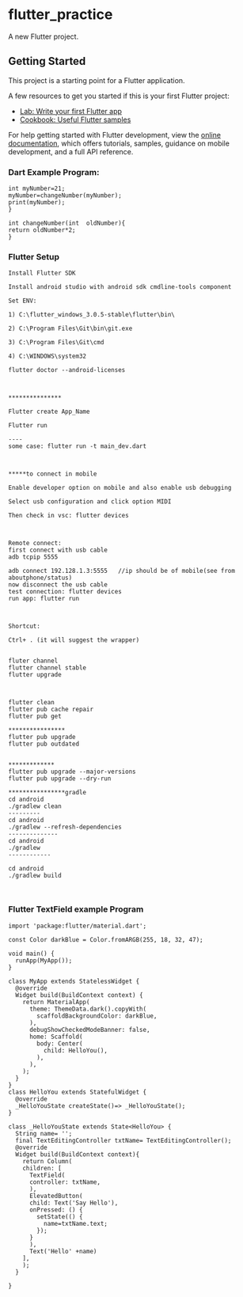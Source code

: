 # flutter_practice

A new Flutter project.

## Getting Started

This project is a starting point for a Flutter application.

A few resources to get you started if this is your first Flutter project:

- [Lab: Write your first Flutter app](https://docs.flutter.dev/get-started/codelab)
- [Cookbook: Useful Flutter samples](https://docs.flutter.dev/cookbook)

For help getting started with Flutter development, view the
[online documentation](https://docs.flutter.dev/), which offers tutorials,
samples, guidance on mobile development, and a full API reference.

### Dart Example Program:
```void main(){
int myNumber=21;
myNumber=changeNumber(myNumber);
print(myNumber);         
}

int changeNumber(int  oldNumber){
return oldNumber*2;
}
```
### Flutter Setup
```
Install Flutter SDK 

Install android studio with android sdk cmdline-tools component 

Set ENV: 

1) C:\flutter_windows_3.0.5-stable\flutter\bin\ 

2) C:\Program Files\Git\bin\git.exe 

3) C:\Program Files\Git\cmd 

4) C:\WINDOWS\system32 

flutter doctor --android-licenses 

 

*************** 

Flutter create App_Name 

Flutter run 

----
some case: flutter run -t main_dev.dart

 

*****to connect in mobile 

Enable developer option on mobile and also enable usb debugging 

Select usb configuration and click option MIDI 

Then check in vsc: flutter devices 

 

Remote connect: 
first connect with usb cable
adb tcpip 5555 

adb connect 192.128.1.3:5555   //ip should be of mobile(see from aboutphone/status)  
now disconnect the usb cable
test connection: flutter devices
run app: flutter run

 

Shortcut: 

Ctrl+ . (it will suggest the wrapper) 


fluter channel
flutter channel stable
flutter upgrade



flutter clean
flutter pub cache repair
flutter pub get

****************
flutter pub upgrade
flutter pub outdated


*************
flutter pub upgrade --major-versions
flutter pub upgrade --dry-run

****************gradle
cd android
./gradlew clean
---------
cd android
./gradlew --refresh-dependencies
--------------
cd android
./gradlew
------------

cd android
./gradlew build 



```
### Flutter TextField example Program
```
import 'package:flutter/material.dart';

const Color darkBlue = Color.fromARGB(255, 18, 32, 47);

void main() {
  runApp(MyApp());
}

class MyApp extends StatelessWidget {
  @override
  Widget build(BuildContext context) {
    return MaterialApp(
      theme: ThemeData.dark().copyWith(
        scaffoldBackgroundColor: darkBlue,
      ),
      debugShowCheckedModeBanner: false,
      home: Scaffold(
        body: Center(
          child: HelloYou(),
        ),
      ),
    );
  }
}
class HelloYou extends StatefulWidget {
  @override
  _HelloYouState createState()=> _HelloYouState();
}

class _HelloYouState extends State<HelloYou> {
  String name= '';
  final TextEditingController txtName= TextEditingController();
  @override
  Widget build(BuildContext context){
    return Column(
    children: [
      TextField(
      controller: txtName,
      ),
      ElevatedButton(
      child: Text('Say Hello'),
      onPressed: () {
        setState(() {
          name=txtName.text;
        });
      }
      ),
      Text('Hello' +name)
    ],
    );
  }
  
}
```
